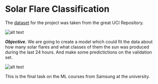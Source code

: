 # Solar Flare Classification

The [dataset](http://archive.ics.uci.edu/ml/datasets/Solar+Flare) for the project was taken from the great UCI Repository.

![alt text](https://github.com/andynik/knu_labs/blob/master/ml/solar_flare_clsf/images/cover.png 'Dataset info from the site')

**_Objective._** We are going to create a model which could fit the data about how many solar flares and what classes of them the sun was produced during the last 24 hours. And make some predictictions on the validation set.

![alt text](https://github.com/andynik/knu_labs/blob/master/ml/solar_flare_clsf/images/flares.png 'The solar flares are spectacular')

This is the final task on the ML courses from Samsung at the university.

